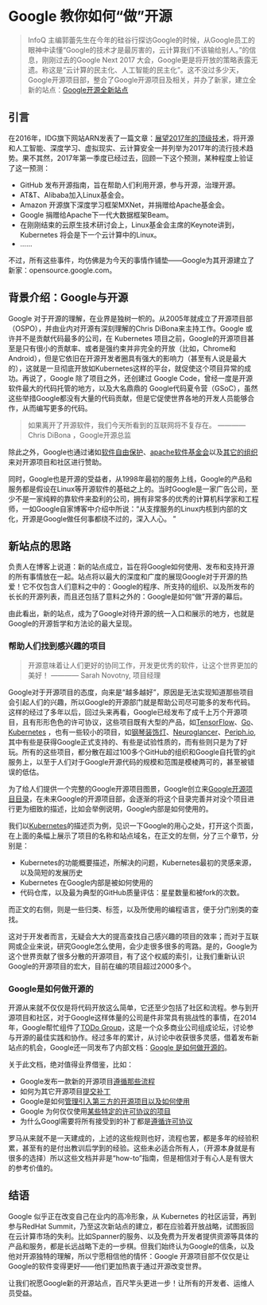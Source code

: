 # Google 教你如何“做”开源

> InfoQ 主编郭蕾先生在今年的硅谷行探访Google的时候，从Google员工的眼神中读懂“Google的技术才是最厉害的，云计算我们不该输给别人。”的信息，刚刚过去的Google Next 2017 大会，Google更是将开放的策略表露无遗。称这是“云计算的民主化、人工智能的民主化”。这不没过多少天，Google开源项目部，整合了Google开源项目及相关，并办了新家，建立全新的站点：[Google开源全新站点](http://opensource.google.com)

## 引言

在2016年，IDG旗下网站ARN发表了一篇文章：[展望2017年的顶级技术](http://www.arnnet.com.au/article/611897/top-tech-watch-partners-2017/)，将开源和人工智能、深度学习、虚拟现实、云计算安全一并列举为2017年的流行技术趋势。果不其然，2017年第一季度已经过去，回顾一下这个预测，某种程度上验证了这一预测：

* GitHub 发布开源指南，旨在帮助人们利用开源，参与开源，治理开源。
* AT&T、Alibaba加入Linux基金会。
* Amazon 开源旗下深度学习框架MXNet，并捐赠给Apache基金会。
* Google 捐赠给Apache下一代大数据框架Beam。
* 在刚刚结束的云原生技术研讨会上，Linux基金会主席的Keynote讲到，Kubernetes 将会是下一个云计算中的Linux。
* ......

不过，所有这些事件，均仿佛是为今天的事情作铺垫——Google为其开源建立了新家：opensource.google.com。

## 背景介绍：Google与开源

Google 对于开源的理解，在业界是独树一帜的。从2005年就成立了开源项目部（OSPO），并由业内对开源有深刻理解的Chris DiBona来主持工作。Google 或许并不是贡献代码最多的公司，在 Kubernetes 项目之前，Google的开源项目甚至是只有很小的贡献率、或者是强约束并非完全的开放（比如，Chrome和Android），但是它依旧在开源开发者圈具有强大的影响力（甚至有人说是最大的），这就是一旦彻底开放如Kubernetes这样的平台，就促使这个项目异常的成功。再说了，Google 除了项目之外，还创建过 Google Code，曾经一度是开源软件最大的代码托管的地方，以及大名鼎鼎的 Google代码夏令营（GSoC），虽然这些举措Google都没有大量的代码贡献，但是它促使世界各地的开发人员能够合作，从而编写更多的代码。

> 如果离开了开源软件，我们今天所看到的互联网将不复存在。    ———— Chris DiBona ，Google开源总监

除此之外，Google也通过诸如[软件自由保护](https://sfconservancy.org/)、[apache软件基金会](https://www.apache.org/foundation/)以及[其它的组织](https://opensource.google.com/community/affiliations)来对开源项目和社区进行赞助。

同时，Google也是开源的受益者，从1998年最初的服务上线，Google的产品和服务都是假设在Linux等开源软件的基础之上的。当时Google是一家广告公司，至少不是一家纯粹的靠软件来盈利的公司，拥有非常多的优秀的计算机科学家和工程师，一如Google自家博客中介绍中所说：“从支撑服务的Linux内核到内部的文化，开源是Google做任何事都绕不过的，深入人心。 ”

## 新站点的思路

负责人在博客上说道：新的站点成立，旨在将Google如何使用、发布和支持开源的所有事情放在一起。站点将以最大的深度和广度的展现Google对于开源的热爱！它不仅包含人们意料之中的：Google的程序、所支持的组织、以及所发布的长长的开源列表，而且还包括了意料之外的：Google是如何“做”开源的幕后。

由此看出，新的站点，成为了Google对待开源的统一入口和展示的地方，也就是Google的开源哲学和方法论的最大呈现。

### 帮助人们找到感兴趣的项目

> 开源意味着让人们更好的协同工作，开发更优秀的软件，让这个世界更加的美好！ ———— Sarah Novotny, 项目经理

Google对于开源项目的态度，向来是“越多越好”，原因是无法实现知道那些项目会引起人们的兴趣，所以Google的开源部门就是帮助公司尽可能多的发布代码。这样的经过了多年以后，回过头来再看，Google已经发布了成千上万个开源项目，且有形形色色的许可协议，这些项目既有大型的产品，如[TensorFlow](https://opensource.google.com/projects/tensorflow)、[Go](https://opensource.google.com/projects/go)、[Kubernetes](https://opensource.google.com/projects/kubernetes) ，也有一些较小的项目，如[钢琴装饰灯](https://opensource.google.com/projects/light-my-piano)、[Neuroglancer](https://opensource.google.com/projects/neuroglancer)、[Periph.io](https://opensource.google.com/projects/periph-io),其中有些是获得Google正式支持的、有些是试验性质的，而有些则只是为了好玩。所有的这些项目，都分散在超过100多个GitHub的组织和Google自托管的git服务上，以至于人们对于Google开源代码的规模和范围是模棱两可的，甚至被错误的低估。

为了给人们提供一个完整的Google开源项目图景，Google创立来[Google开源项目目录](https://opensource.google.com/projects/)，在未来Google的开源项目部，会逐渐的将这个目录完善并对没个项目进行更为细致的描述，比如会举例说明，Google内部是如何使用的。

我们以[Kubernetes](https://opensource.google.com/projects/kubernetes)的描述页为例，见识一下Google的用心之处，打开这个页面，在上面的条幅上展示了项目的名称和站点域名，在正文的左侧，分了三个章节，分别是：

* Kubernetes的功能概要描述，所解决的问题，Kubernetes最初的灵感来源，以及简短的发展历史
* Kubernetes 在Google内部是被如何使用的
* 代码仓库，以及最为典型的GitHub质量评估：星星数量和被fork的次数。

而正文的右侧，则是一些归类、标签，以及所使用的编程语言，便于分门别类的查找。

这对于开发者而言，无疑会大大的提高查找自己感兴趣的项目的效率；而对于互联网或企业来说，研究Google怎么使用，会少走很多很多的弯路。是的，Google为这个世界贡献了很多分散的开源项目，有了这个权威的索引，让我们重新认识Google的开源项目的宏大，目前在编的项目超过2000多个。

### Google是如何做开源的

开源从来就不仅仅是将代码开放这么简单，它还至少包括了社区和流程。参与到开源项目和社区，对于Google这样体量的公司是件非常具有挑战性的事情，在2014年，Google帮忙组件了[TODo Group](http://todogroup.org/)，这是一个众多商业公司组成论坛，讨论参与开源的最佳实践和协作。经过多年的累计，从讨论中收获很多灵感，借着发布新站点的机会，Google还一同发布了内部文档：[Google 是如何做开源的](https://opensource.google.com/docs/)。

关于此文档，绝对值得业界借鉴，比如：

* Google发布一款新的开源项目[遵循那些流程](https://opensource.google.com/docs/releasing/)
* 如何为其它开源项目[提交补丁](https://opensource.google.com/docs/patching/)
* Google是如何[管理引入第三方的开源项目以及如何使用](https://opensource.google.com/docs/thirdparty/)
* Google 为何仅仅使用[某些特定的许可协议的项目](https://opensource.google.com/docs/using/license/)
* 为什么Googl需要将所有接受到的补丁都是[遵循许可协议](https://opensource.google.com/docs/cla/policy/)

罗马从来就不是一天建成的，上述的这些规则也好，流程也罢，都是多年的经验积累，甚至有的是付出教训后学到的经验。这些未必适合所有人，（开源本身就是有很多的选择）所以这些文档并非是“how-to”指南，但是相信对于有心人是有很大的参考价值的。

## 结语

Google 似乎正在改变自己在业内的高冷形象，从 Kubernetes 的社区运营，再到参与RedHat Summit，乃至这次新站点的建立，都在应验着开放战略，试图扳回在云计算市场的失利。比如Spanner的服务、以及免费为开发者提供资源等具体的产品和服务，都是长远战略下走的一步棋。但我们始终认为Google的信条，以及他对开源独特的理解，所以宁愿相信他的情怀：Google 开源项目部不仅仅是让Google的软件变得更好——他们更加热衷于通过开源改变世界。

让我们祝愿Google新的开源站点，百尺竿头更进一步！让所有的开发者、运维人员受益。
